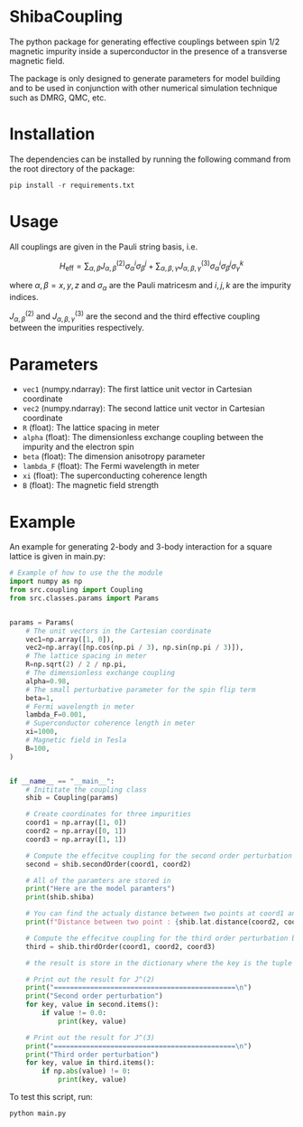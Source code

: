 # ShibaCoupling

The python package for generating effective couplings between spin 1/2 magnetic impurity inside a superconductor in the presence of a transverse magnetic field.

The package is only designed to generate parameters for model building and to be used in conjunction with other numerical simulation technique such as DMRG, QMC, etc.


# Installation 

The dependencies can be installed by running the following command from the root directory of the package:

```python
pip install -r requirements.txt
```

# Usage

All couplings are given in the Pauli string basis, i.e.

```math
H_{\text{eff}} = \sum_{\alpha, \beta} J_{\alpha, \beta}^{(2)} \sigma_{\alpha}^i \sigma_{\beta}^j
+ \sum_{\alpha, \beta, \gamma} J_{\alpha, \beta, \gamma}^{(3)} \sigma_{\alpha}^i \sigma_{\beta}^j \sigma_{\gamma}^k
```

where $\alpha, \beta = x, y, z$ and $\sigma_{\alpha}$ are the Pauli matricesm and $i,j,k$ are the impurity indices.

$J_{\alpha, \beta}^{(2)}$ and $J_{\alpha, \beta, \gamma}^{(3)}$ are the second and the third effective coupling between the impurities respectively.

# Parameters

- `vec1` (numpy.ndarray): The first lattice unit vector in Cartesian coordinate
- `vec2` (numpy.ndarray): The second lattice unit vector in Cartesian coordinate
- `R` (float): The lattice spacing in meter
- `alpha` (float): The dimensionless exchange coupling between the impurity and the electron spin
- `beta` (float): The dimension anisotropy parameter 
- `lambda_F` (float): The Fermi wavelength in meter 
- `xi` (float): The superconducting coherence length
- `B` (float): The magnetic field strength

# Example


An example for generating 2-body and 3-body interaction for a square lattice is given in main.py: 

```python
# Example of how to use the the module
import numpy as np
from src.coupling import Coupling
from src.classes.params import Params


params = Params(
    # The unit vectors in the Cartesian coordinate
    vec1=np.array([1, 0]),
    vec2=np.array([np.cos(np.pi / 3), np.sin(np.pi / 3)]),
    # The lattice spacing in meter
    R=np.sqrt(2) / 2 / np.pi,
    # The dimensionless exchange coupling
    alpha=0.98,
    # The small perturbative parameter for the spin flip term
    beta=1,
    # Fermi wavelength in meter
    lambda_F=0.001,
    # Superconductor coherence length in meter
    xi=1000,
    # Magnetic field in Tesla
    B=100,
)


if __name__ == "__main__":
    # Inititate the coupling class
    shib = Coupling(params)

    # Create coordinates for three impurities
    coord1 = np.array([1, 0])
    coord2 = np.array([0, 1])
    coord3 = np.array([1, 1])

    # Compute the effecitve coupling for the second order perturbation between impurities at coordinate (1,0) and (0,0)
    second = shib.secondOrder(coord1, coord2)

    # All of the paramters are stored in
    print("Here are the model paramters")
    print(shib.shiba)

    # You can find the actualy distance between two points at coord1 and coord2
    print(f"Distance between two point : {shib.lat.distance(coord2, coord2)}\n")

    # Compute the effecitve coupling for the third order perturbation between impurities at coordinate (0,1), (0, 1), and (1,1)
    third = shib.thirdOrder(coord1, coord2, coord3)

    # the result is store in the dictionary where the key is the tuple of pauli string e.g. (0,0,1) = IIX, (1,2,3) = XYZ

    # Print out the result for J^(2)
    print("=============================================\n")
    print("Second order perturbation")
    for key, value in second.items():
        if value != 0.0:
            print(key, value)

    # Print out the result for J^(3)
    print("=============================================\n")
    print("Third order perturbation")
    for key, value in third.items():
        if np.abs(value) != 0:
            print(key, value)
```

To test this script, run:

```python
python main.py
```

